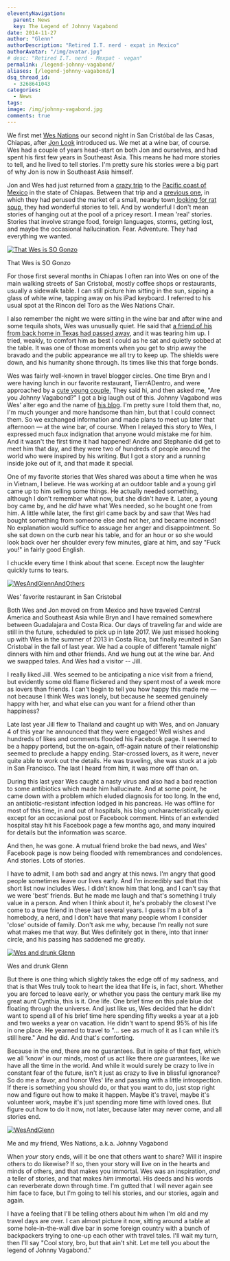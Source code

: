 ```yaml
---
eleventyNavigation:
  parent: News
  key: The Legend of Johnny Vagabond
date: 2014-11-27
author: "Glenn"
authorDescription: "Retired I.T. nerd - expat in Mexico"
authorAvatar: "/img/avatar.jpg"
# desc: "Retired I.T. nerd - Mexpat - vegan"
permalink: /legend-johnny-vagabond/
aliases: [/legend-johnny-vagabond/]
dsq_thread_id:
  - 3268641043
categories:
  - News
tags:
image: /img/johnny-vagabond.jpg
comments: true
---
```

We first met [Wes Nations][1] our second night in San Cristóbal de las Casas, Chiapas, after [Jon Look][2] introduced us. We met at a wine bar, of course. Wes had a couple of years head-start on both Jon and ourselves, and had spent his first few years in Southeast Asia. This means he had more stories to tell, and he lived to tell stories. I'm pretty sure his stories were a big part of why Jon is now in Southeast Asia himself.

Jon and Wes had just returned from a [crazy trip][3] to the [Pacific coast of Mexico][4] in the state of Chiapas. Between that trip and a [previous one][5], in which they had perused the market of a small, nearby town[ looking for rat soup][6], they had wonderful stories to tell. And by wonderful I don't mean stories of hanging out at the pool of a pricey resort. I mean 'real' stories. Stories that involve strange food, foreign languages, storms, getting lost, and maybe the occasional hallucination. Fear. Adventure. They had everything we wanted.

<div id="attachment_4039" class="wp-caption alignright">
  <a href="/img/2014/11/That-Wes-is-SO-Gonzo.jpg"><img src="/img/2014/11/That-Wes-is-SO-Gonzo.jpg" alt="That Wes is SO Gonzo" /></a>
  <p class="wp-caption-text">
    That Wes is SO Gonzo
  </p>
</div>

For those first several months in Chiapas I often ran into Wes on one of the main walking streets of San Cristobal, mostly coffee shops or restaurants, usually a sidewalk table. I can still picture him sitting in the sun, sipping a glass of white wine, tapping away on his iPad keyboard. I referred to his usual spot at the Rincon del Toro as the Wes Nations Chair.

I also remember the night we were sitting in the wine bar and after wine and some tequila shots, Wes was unusually quiet. He said that [a friend of his from back home in Texas had passed away][7], and it was tearing him up. I tried, weakly, to comfort him as best I could as he sat and quietly sobbed at the table. It was one of those moments when you get to strip away the bravado and the public appearance we all try to keep up. The shields were down, and his humanity shone through. Its times like this that forge bonds.

Wes was fairly well-known in travel blogger circles. One time Bryn and I were having lunch in our favorite restaurant, TierrADentro, and were approached by a [cute young couple.][8] They said hi, and then asked me, "Are you Johnny Vagabond?" I got a big laugh out of this. Johnny Vagabond was Wes' alter ego and the name of [his blog][9]. I'm pretty sure I told them that, no, I'm much younger and more handsome than him, but that I could connect them. So we exchanged information and made plans to meet up later that afternoon &#8212; at the wine bar, of course. When I relayed this story to Wes, I expressed much faux indignation that anyone would mistake me for him. And it wasn't the first time it had happened! Andre and Stephanie did get to meet him that day, and they were two of hundreds of people around the world who were inspired by his writing. But I got a story and a running inside joke out of it, and that made it special.

One of my favorite stories that Wes shared was about a time when he was in Vietnam, I believe. He was working at an outdoor table and a young girl came up to him selling some things. He actually needed something, although I don't remember what now, but she didn't have it. Later, a young boy came by, and he *did* have what Wes needed, so he bought one from him. A little while later, the first girl came back by and saw that Wes had bought something from someone else and not her, and became incensed! No explanation would suffice to assuage her anger and disappointment. So she sat down on the curb near his table, and for an hour or so she would look back over her shoulder every few minutes, glare at him, and say "Fuck you!" in fairly good English.

I chuckle every time I think about that scene. Except now the laughter quickly turns to tears.

<div id="attachment_4042" class="wp-caption alignright">
  <a href="/img/2014/11/WesAndGlennAndOthers.jpg"><img src="/img/2014/11/WesAndGlennAndOthers.jpg" alt="WesAndGlennAndOthers" /></a>

  <p class="wp-caption-text">
    Wes' favorite restaurant in San Cristobal
  </p>
</div>

Both Wes and Jon moved on from Mexico and have traveled Central America and Southeast Asia while Bryn and I have remained somewhere between Guadalajara and Costa Rica. Our days of traveling far and wide are still in the future, scheduled to pick up in late 2017. We just missed hooking up with Wes in the summer of 2013 in Costa Rica, but finally reunited in San Cristobal in the fall of last year. We had a couple of different 'tamale night' dinners with him and other friends. And we hung out at the wine bar. And we swapped tales. And Wes had a visitor -- Jill.

I really liked Jill. Wes seemed to be anticipating a nice visit from a friend, but evidently some old flame flickered and they spent most of a week more as lovers than friends. I can't begin to tell you how happy this made me &#8212; not because I think Wes was lonely, but because he seemed genuinely happy with her, and what else can you want for a friend other than happiness?

Late last year Jill flew to Thailand and caught up with Wes, and on January 4 of this year he announced that they were engaged! Well wishes and hundreds of likes and comments flooded his Facebook page. It seemed to be a happy portend, but the on-again, off-again nature of their relationship seemed to preclude a happy ending. Star-crossed lovers, as it were, never quite able to work out the details. He was traveling, she was stuck at a job in San Francisco. The last I heard from him, it was more off than on.

During this last year Wes caught a nasty virus and also had a bad reaction to some antibiotics which made him hallucinate. And at some point, he came down with a problem which eluded diagnosis for too long. In the end, an antibiotic-resistant infection lodged in his pancreas. He was offline for most of this time, in and out of hospitals, his blog uncharacteristically quiet except for an occasional post or Facebook comment. Hints of an extended hospital stay hit his Facebook page a few months ago, and many inquired for details but the information was scarce.

And then, he was gone. A mutual friend broke the bad news, and Wes' Facebook page is now being flooded with remembrances and condolences. And stories. Lots of stories.

I have to admit, I am both sad and angry at this news. I'm angry that good people sometimes leave our lives early. And I'm incredibly sad that this short list now includes Wes. I didn't know him that long, and I can't say that we were 'best' friends. But he made me laugh and that's something I truly value in a person. And when I think about it, he's probably the closest I've come to a true friend in these last several years. I guess I'm a bit of a homebody, a nerd, and I don't have that many people whom I consider 'close' outside of family. Don't ask me why, because I'm really not sure what makes me that way. But Wes definitely got in there, into that inner circle, and his passing has saddened me greatly.

<div id="attachment_4040" class="wp-caption alignleft">
  <a href="/img/2014/11/WesAndDrunkGlenn.jpg"><img  src="/img/2014/11/WesAndDrunkGlenn.jpg" alt="Wes and drunk Glenn" /></a>

  <p class="wp-caption-text">
    Wes and drunk Glenn
  </p>
</div>

But there is one thing which slightly takes the edge off of my sadness, and that is that Wes truly took to heart the idea that life is, in fact, short. Whether you are forced to leave early, or whether you pass the century mark like my great aunt Cynthia, this is it. One life. One brief time on this pale blue dot floating through the universe. And just like us, Wes decided that he didn't want to spend all of his brief time here spending fifty weeks a year at a job and two weeks a year on vacation. He didn't want to spend 95% of his life in one place. He yearned to travel to "... see as much of it as I can while it’s still here." And he did. And that's comforting.

Because in the end, there are no guarantees. But in spite of that fact, which we all 'know' in our minds, most of us act like there *are* guarantees, like we have all the time in the world. And while it would surely be crazy to live in constant fear of the future, isn't it just as crazy to live in blissful ignorance? So do me a favor, and honor Wes' life and passing with a little introspection. If there is something you should do, or that you want to do, just stop right now and figure out how to make it happen. Maybe it's travel, maybe it's volunteer work, maybe it's just spending more time with loved ones. But figure out how to do it now, not later, because later may never come, and all stories end.

<div id="attachment_4041" class="wp-caption alignright">
  <a href="/img/2014/11/WesAndGlenn.jpg"><img class="wp-image-4041 size-medium" src="/img/2014/11/WesAndGlenn.jpg" alt="WesAndGlenn" /></a>

  <p class="wp-caption-text">
    Me and my friend, Wes Nations, a.k.a. Johnny Vagabond
  </p>
</div>

When *your* story ends, will it be one that others want to share? Will it inspire others to do likewise? If so, then your story will live on in the hearts and minds of others, and that makes you immortal. Wes was an inspiration, *and* a teller of stories, and that makes *him* immortal. His deeds and his words can reverberate down through time. I'm gutted that I will never again see him face to face, but I'm going to tell his stories, and our stories, again and again.

I have a feeling that I'll be telling others about him when I'm old and my travel days are over. I can almost picture it now, sitting around a table at some hole-in-the-wall dive bar in some foreign country with a bunch of backpackers trying to one-up each other with travel tales. I'll wait my turn, then I'll say "Cool story, bro, but that ain't shit. Let me tell you about the legend of Johnny Vagabond."

 [1]: https://johnnyvagabond.com "Johnny Vagabond"
 [2]: https://LIFEPART2.com
 [3]: https://johnnyvagabond.com/crazy-stories/lightning-sea-turtles/
 [4]: https://lifepart2.com/sea-turtles-lightning-storms-and-life/
 [5]: https://lifepart2.com/street-food-rat-soup/
 [6]: https://johnnyvagabond.com/travel-tips/in-search-of-rat-soup/
 [7]: https://johnnyvagabond.com/crazy-stories/tribute-to-a-friend-long-gone/
 [8]: https://discoveringice.com/
 [9]: https://johnnyvagabond.com
